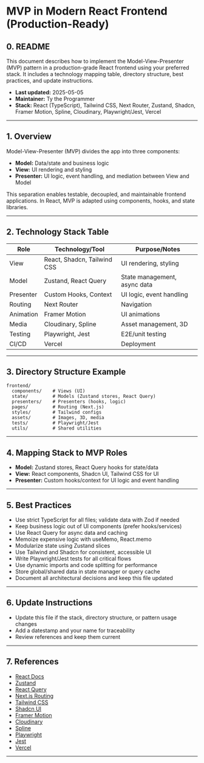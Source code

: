 # MVP in Modern React Frontend (Production-Ready)

## 0. README

This document describes how to implement the Model-View-Presenter (MVP) pattern in a production-grade React frontend using your preferred stack. It includes a technology mapping table, directory structure, best practices, and update instructions.

- **Last updated:** 2025-05-05
- **Maintainer:** Ty the Programmer
- **Stack:** React (TypeScript), Tailwind CSS, Next Router, Zustand, Shadcn, Framer Motion, Spline, Cloudinary, Playwright/Jest, Vercel

---

## 1. Overview

Model-View-Presenter (MVP) divides the app into three components:

- **Model:** Data/state and business logic
- **View:** UI rendering and styling
- **Presenter:** UI logic, event handling, and mediation between View and Model

This separation enables testable, decoupled, and maintainable frontend applications. In React, MVP is adapted using components, hooks, and state libraries.

---

## 2. Technology Stack Table

| Role      | Technology/Tool             | Purpose/Notes                |
| --------- | --------------------------- | ---------------------------- |
| View      | React, Shadcn, Tailwind CSS | UI rendering, styling        |
| Model     | Zustand, React Query        | State management, async data |
| Presenter | Custom Hooks, Context       | UI logic, event handling     |
| Routing   | Next Router                 | Navigation                   |
| Animation | Framer Motion               | UI animations                |
| Media     | Cloudinary, Spline          | Asset management, 3D         |
| Testing   | Playwright, Jest            | E2E/unit testing             |
| CI/CD     | Vercel                      | Deployment                   |

---

## 3. Directory Structure Example

```text
frontend/
  components/    # Views (UI)
  state/         # Models (Zustand stores, React Query)
  presenters/    # Presenters (hooks, logic)
  pages/         # Routing (Next.js)
  styles/        # Tailwind configs
  assets/        # Images, 3D, media
  tests/         # Playwright/Jest
  utils/         # Shared utilities
```

---

## 4. Mapping Stack to MVP Roles

- **Model:** Zustand stores, React Query hooks for state/data
- **View:** React components, Shadcn UI, Tailwind CSS for UI
- **Presenter:** Custom hooks/context for UI logic and event handling

---

## 5. Best Practices

- Use strict TypeScript for all files; validate data with Zod if needed
- Keep business logic out of UI components (prefer hooks/services)
- Use React Query for async data and caching
- Memoize expensive logic with useMemo, React.memo
- Modularize state using Zustand slices
- Use Tailwind and Shadcn for consistent, accessible UI
- Write Playwright/Jest tests for all critical flows
- Use dynamic imports and code splitting for performance
- Store global/shared data in state manager or query cache
- Document all architectural decisions and keep this file updated

---

## 6. Update Instructions

- Update this file if the stack, directory structure, or pattern usage changes
- Add a datestamp and your name for traceability
- Review references and keep them current

---

## 7. References

- [React Docs](https://react.dev/)
- [Zustand](https://docs.pmnd.rs/zustand/getting-started/introduction)
- [React Query](https://tanstack.com/query/v4/)
- [Next.js Routing](https://nextjs.org/docs/routing/introduction)
- [Tailwind CSS](https://tailwindcss.com/)
- [Shadcn UI](https://ui.shadcn.com/)
- [Framer Motion](https://www.framer.com/motion/)
- [Cloudinary](https://cloudinary.com/)
- [Spline](https://spline.design/)
- [Playwright](https://playwright.dev/)
- [Jest](https://jestjs.io/)
- [Vercel](https://vercel.com/)

---

<!-- ! All technologies/tools explicitly mapped. todo: Update if stack changes. ! This doc is production-ready as of 2025-05-05. Maintainer: Ty the Programmer -->
